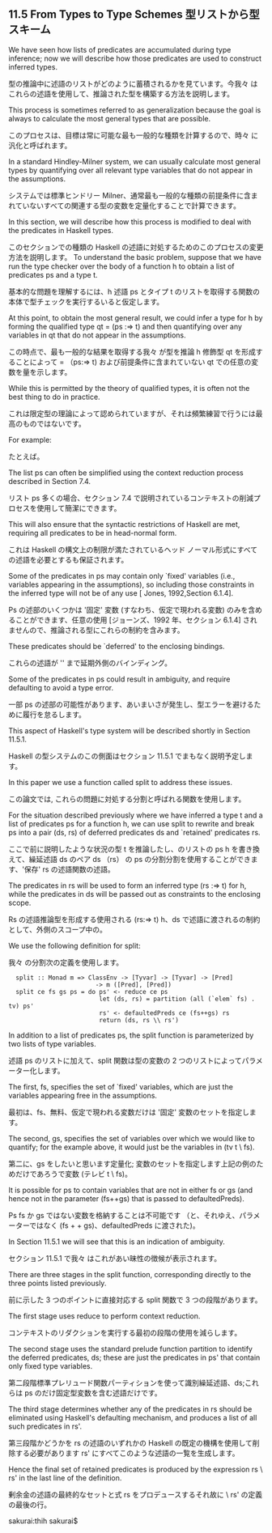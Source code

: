 ## 11.5 From Types to Type Schemes 型リストから型スキーム

We have seen how lists of predicates are accumulated during type inference; now we will describe how those predicates are used to construct inferred types.

型の推論中に述語のリストがどのように蓄積されるかを見ています。今我々 はこれらの述語を使用して、推論された型を構築する方法を説明します。

This process is sometimes referred to as generalization because the goal is always to calculate the most general types that are possible.

このプロセスは、目標は常に可能な最も一般的な種類を計算するので、時々 に汎化と呼ばれます。

In a standard Hindley-Milner system, we can usually calculate most general types by quantifying over all relevant type variables that do not appear in the assumptions.

システムでは標準ヒンドリー Milner、通常最も一般的な種類の前提条件に含まれていないすべての関連する型の変数を定量化することで計算できます。

In this section, we will describe how this process is modified to deal with the predicates in Haskell types.

このセクションでの種類の Haskell の述語に対処するためのこのプロセスの変更方法を説明します。
To understand the basic problem, suppose that we have run the type checker over the body of a function h to obtain a list of predicates ps and a type t.

基本的な問題を理解するには、h 述語 ps とタイプ t のリストを取得する関数の本体で型チェックを実行するいると仮定します。

At this point, to obtain the most general result, we could infer a type for h by forming the qualified type qt = (ps :=> t) and then quantifying over any variables in qt that do not appear in the assumptions.

この時点で、最も一般的な結果を取得する我々 が型を推論 h 修飾型 qt を形成することによって = （ps:=> t) および前提条件に含まれていない qt での任意の変数を量を示します。

While this is permitted by the theory of qualified types, it is often not the best thing to do in practice.

これは限定型の理論によって認められていますが、それは頻繁練習で行うには最高のものではないです。

For example:

たとえば。

The list ps can often be simplified using the context reduction process described in Section 7.4.

リスト ps 多くの場合、セクション 7.4 で説明されているコンテキストの削減プロセスを使用して簡潔にできます。

This will also ensure that the syntactic restrictions of Haskell are met, requiring all predicates to be in head-normal form.

これは Haskell の構文上の制限が満たされているヘッド ノーマル形式にすべての述語を必要とするも保証されます。

Some of the predicates in ps may contain only `fixed' variables (i.e., variables appearing in the assumptions), so including those constraints in the inferred type will not be of any use [ Jones, 1992,Section 6.1.4].

Ps の述部のいくつかは '固定' 変数 (すなわち、仮定で現われる変数) のみを含めることができます、任意の使用 [ジョーンズ、1992 年、セクション 6.1.4] されませんので、推論される型にこれらの制約を含みます。

These predicates should be `deferred' to the enclosing bindings.

これらの述語が '' まで延期外側のバインディング。

Some of the predicates in ps could result in ambiguity, and require defaulting to avoid a type error.

一部 ps の述部の可能性があります、あいまいさが発生し、型エラーを避けるために履行を怠るします。

This aspect of Haskell's type system will be described shortly in Section 11.5.1.

Haskell の型システムのこの側面はセクション 11.5.1 でまもなく説明予定します。

In this paper we use a function called split to address these issues.

この論文では, これらの問題に対処する分割と呼ばれる関数を使用します。

For the situation described previously where we have inferred a type t and a list of predicates ps for a function h, we can use split to rewrite and break ps into a pair (ds, rs) of deferred predicates ds and `retained' predicates rs.

ここで前に説明したような状況の型 t を推論したし、のリストの ps h を書き換えて、繰延述語 ds のペア ds （rs） の ps の分割分割を使用することができます、'保存' rs の述語関数の述語。

The predicates in rs will be used to form an inferred type (rs :=> t) for h, while the predicates in ds will be passed out as constraints to the enclosing scope.

Rs の述語推論型を形成する使用される (rs:=> t) h、ds で述語に渡されるの制約として、外側のスコープ中の。

We use the following definition for split:

我々 の分割次の定義を使用します。

	  split :: Monad m => ClassEnv -> [Tyvar] -> [Tyvar] -> [Pred]
	                        -> m ([Pred], [Pred])
	  split ce fs gs ps = do ps' <- reduce ce ps
	                         let (ds, rs) = partition (all (`elem` fs) . tv) ps'
	                         rs' <- defaultedPreds ce (fs++gs) rs
	                         return (ds, rs \\ rs')

In addition to a list of predicates ps, the split function is parameterized by two lists of type variables.

述語 ps のリストに加えて、split 関数は型の変数の 2 つのリストによってパラメーター化します。

The first, fs, specifies the set of `fixed' variables, which are just the variables appearing free in the assumptions.

最初は、fs、無料、仮定で現われる変数だけは '固定' 変数のセットを指定します。

The second, gs, specifies the set of variables over which we would like to quantify; for the example above, it would just be the variables in (tv t \\ fs).

第二に、gs をしたいと思います定量化; 変数のセットを指定します上記の例のためだけであろうで変数 (テレビ t \\ fs)。

It is possible for ps to contain variables that are not in either fs or gs (and hence not in the parameter (fs++gs) that is passed to defaultedPreds).

Ps fs か gs ではない変数を格納することは不可能です （と、それゆえ、パラメーターではなく (fs + + gs)、defaultedPreds に渡された)。

In Section 11.5.1 we will see that this is an indication of ambiguity.

セクション 11.5.1 で我々 はこれがあい昧性の徴候が表示されます。

There are three stages in the split function, corresponding directly to the three points listed previously.

前に示した 3 つのポイントに直接対応する split 関数で 3 つの段階があります。

The first stage uses reduce to perform context reduction.

コンテキストのリダクションを実行する最初の段階の使用を減らします。

The second stage uses the standard prelude function partition to identify the deferred predicates, ds; these are just the predicates in ps' that contain only fixed type variables.

第二段階標準プレリュード関数パーティションを使って識別繰延述語、ds;これらは ps のだけ固定型変数を含む述語だけです。

The third stage determines whether any of the predicates in rs should be eliminated using Haskell's defaulting mechanism, and produces a list of all such predicates in rs'.

第三段階かどうかを rs の述語のいずれかの Haskell の既定の機構を使用して削除する必要があります rs' にすべてこのような述語の一覧を生成します。

Hence the final set of retained predicates is produced by the expression rs \\ rs' in the last line of the definition.

剰余金の述語の最終的なセットと式 rs をプロデュースするそれ故に \\ rs' の定義の最後の行。


sakurai:thih sakurai$ 
